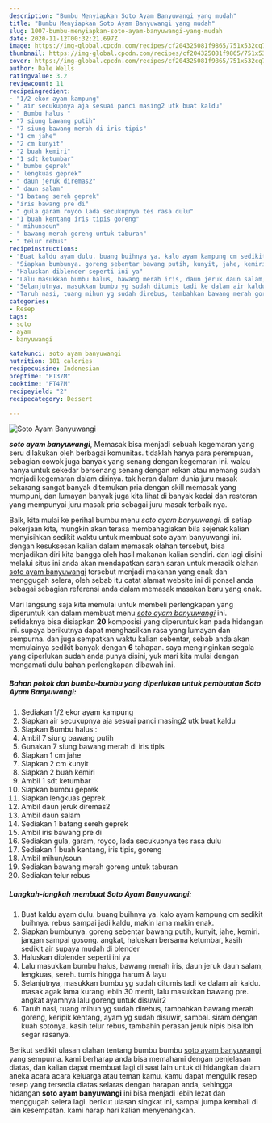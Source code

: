 ```yaml
---
description: "Bumbu Menyiapkan Soto Ayam Banyuwangi yang mudah"
title: "Bumbu Menyiapkan Soto Ayam Banyuwangi yang mudah"
slug: 1007-bumbu-menyiapkan-soto-ayam-banyuwangi-yang-mudah
date: 2020-11-12T00:32:21.697Z
image: https://img-global.cpcdn.com/recipes/cf204325081f9865/751x532cq70/soto-ayam-banyuwangi-foto-resep-utama.jpg
thumbnail: https://img-global.cpcdn.com/recipes/cf204325081f9865/751x532cq70/soto-ayam-banyuwangi-foto-resep-utama.jpg
cover: https://img-global.cpcdn.com/recipes/cf204325081f9865/751x532cq70/soto-ayam-banyuwangi-foto-resep-utama.jpg
author: Dale Wells
ratingvalue: 3.2
reviewcount: 11
recipeingredient:
- "1/2 ekor ayam kampung"
- " air secukupnya aja sesuai panci masing2 utk buat kaldu"
- " Bumbu halus "
- "7 siung bawang putih"
- "7 siung bawang merah di iris tipis"
- "1 cm jahe"
- "2 cm kunyit"
- "2 buah kemiri"
- "1 sdt ketumbar"
- " bumbu geprek"
- " lengkuas geprek"
- " daun jeruk diremas2"
- " daun salam"
- "1 batang sereh geprek"
- "iris bawang pre di"
- " gula garam royco lada secukupnya tes rasa dulu"
- "1 buah kentang iris tipis goreng"
- " mihunsoun"
- " bawang merah goreng untuk taburan"
- " telur rebus"
recipeinstructions:
- "Buat kaldu ayam dulu. buang buihnya ya. kalo ayam kampung cm sedikit buihnya. rebus sampai jadi kaldu, makin lama makin enak."
- "Siapkan bumbunya. goreng sebentar bawang putih, kunyit, jahe, kemiri. jangan sampai gosong. angkat, haluskan bersama ketumbar, kasih sedikit air supaya mudah di blender"
- "Haluskan diblender seperti ini ya"
- "Lalu masukkan bumbu halus, bawang merah iris, daun jeruk daun salam, lengkuas, sereh. tumis hingga harum &amp; layu"
- "Selanjutnya, masukkan bumbu yg sudah ditumis tadi ke dalam air kaldu. masak agak lama kurang lebih 30 menit, lalu masukkan bawang pre. angkat ayamnya lalu goreng untuk disuwir2"
- "Taruh nasi, tuang mihun yg sudah direbus, tambahkan bawang merah goreng, keripik kentang, ayam yg sudah disuwir, sambal. siram dengan kuah sotonya. kasih telur rebus, tambahin perasan jeruk nipis bisa lbh segar rasanya."
categories:
- Resep
tags:
- soto
- ayam
- banyuwangi

katakunci: soto ayam banyuwangi 
nutrition: 181 calories
recipecuisine: Indonesian
preptime: "PT37M"
cooktime: "PT47M"
recipeyield: "2"
recipecategory: Dessert

---
```



![Soto Ayam Banyuwangi](https://img-global.cpcdn.com/recipes/cf204325081f9865/751x532cq70/soto-ayam-banyuwangi-foto-resep-utama.jpg)

<b><i>soto ayam banyuwangi</i></b>, Memasak bisa menjadi sebuah kegemaran yang seru dilakukan oleh berbagai komunitas. tidaklah hanya para perempuan, sebagian cowok juga banyak yang senang dengan kegemaran ini. walau hanya untuk sekedar bersenang senang dengan rekan atau memang sudah menjadi kegemaran dalam dirinya. tak heran dalam dunia juru masak sekarang sangat banyak ditemukan pria dengan skill memasak yang mumpuni, dan lumayan banyak juga kita lihat di banyak kedai dan restoran yang mempunyai juru masak pria sebagai juru masak terbaik nya.

Baik, kita mulai ke perihal bumbu menu <i>soto ayam banyuwangi</i>. di setiap pekerjaan kita, mungkin akan terasa membahagiakan bila sejenak kalian menyisihkan sedikit waktu untuk membuat soto ayam banyuwangi ini. dengan kesuksesan kalian dalam memasak olahan tersebut, bisa menjadikan diri kita bangga oleh hasil makanan kalian sendiri. dan lagi disini melalui situs ini anda akan mendapatkan saran saran untuk meracik olahan <u>soto ayam banyuwangi</u> tersebut menjadi makanan yang enak dan menggugah selera, oleh sebab itu catat alamat website ini di ponsel anda sebagai sebagian referensi anda dalam memasak masakan baru yang enak.




Mari langsung saja kita memulai untuk membeli perlengkapan yang diperuntuk kan dalam membuat menu <u><i>soto ayam banyuwangi</i></u> ini. setidaknya bisa disiapkan <b>20</b> komposisi yang diperuntuk kan pada hidangan ini. supaya berikutnya dapat menghasilkan rasa yang lumayan dan sempurna. dan juga sempatkan waktu kalian sebentar, sebab anda akan memulainya sedikit banyak dengan <b>6</b> tahapan. saya menginginkan segala yang diperlukan sudah anda punya disini, yuk mari kita mulai dengan mengamati dulu bahan perlengkapan dibawah ini.

<!--inarticleads1-->

##### Bahan pokok dan bumbu-bumbu yang diperlukan untuk pembuatan Soto Ayam Banyuwangi:

1. Sediakan 1/2 ekor ayam kampung
1. Siapkan  air secukupnya aja sesuai panci masing2 utk buat kaldu
1. Siapkan  Bumbu halus :
1. Ambil 7 siung bawang putih
1. Gunakan 7 siung bawang merah di iris tipis
1. Siapkan 1 cm jahe
1. Siapkan 2 cm kunyit
1. Siapkan 2 buah kemiri
1. Ambil 1 sdt ketumbar
1. Siapkan  bumbu geprek
1. Siapkan  lengkuas geprek
1. Ambil  daun jeruk diremas2
1. Ambil  daun salam
1. Sediakan 1 batang sereh geprek
1. Ambil iris bawang pre di
1. Sediakan  gula, garam, royco, lada secukupnya tes rasa dulu
1. Sediakan 1 buah kentang, iris tipis, goreng
1. Ambil  mihun/soun
1. Sediakan  bawang merah goreng untuk taburan
1. Sediakan  telur rebus




<!--inarticleads2-->

##### Langkah-langkah membuat Soto Ayam Banyuwangi:

1. Buat kaldu ayam dulu. buang buihnya ya. kalo ayam kampung cm sedikit buihnya. rebus sampai jadi kaldu, makin lama makin enak.
1. Siapkan bumbunya. goreng sebentar bawang putih, kunyit, jahe, kemiri. jangan sampai gosong. angkat, haluskan bersama ketumbar, kasih sedikit air supaya mudah di blender
1. Haluskan diblender seperti ini ya
1. Lalu masukkan bumbu halus, bawang merah iris, daun jeruk daun salam, lengkuas, sereh. tumis hingga harum &amp; layu
1. Selanjutnya, masukkan bumbu yg sudah ditumis tadi ke dalam air kaldu. masak agak lama kurang lebih 30 menit, lalu masukkan bawang pre. angkat ayamnya lalu goreng untuk disuwir2
1. Taruh nasi, tuang mihun yg sudah direbus, tambahkan bawang merah goreng, keripik kentang, ayam yg sudah disuwir, sambal. siram dengan kuah sotonya. kasih telur rebus, tambahin perasan jeruk nipis bisa lbh segar rasanya.




Berikut sedikit ulasan olahan tentang bumbu bumbu <u>soto ayam banyuwangi</u> yang sempurna. kami berharap anda bisa memahami dengan penjelasan diatas, dan kalian dapat membuat lagi di saat lain untuk di hidangkan dalam aneka acara acara keluarga atau teman kamu. kamu dapat mengulik resep resep yang tersedia diatas selaras dengan harapan anda, sehingga hidangan <b>soto ayam banyuwangi</b> ini bisa menjadi lebih lezat dan menggugah selera lagi. berikut ulasan singkat ini, sampai jumpa kembali di lain kesempatan. kami harap hari kalian menyenangkan.
